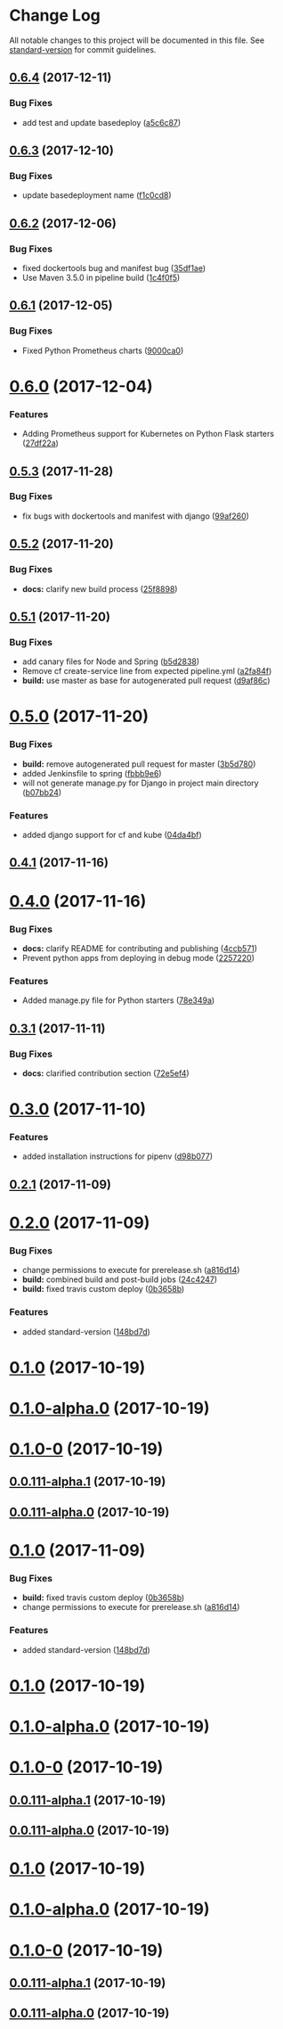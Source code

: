 # Change Log

All notable changes to this project will be documented in this file. See [standard-version](https://github.com/conventional-changelog/standard-version) for commit guidelines.

<a name="0.6.4"></a>
## [0.6.4](https://github.com/ibm-developer/generator-ibm-cloud-enablement/compare/v0.6.3...v0.6.4) (2017-12-11)

### Bug Fixes

* add test and update basedeploy ([a5c6c87](https://github.com/ibm-developer/generator-ibm-cloud-enablement/commit/f1c0cd8))



<a name="0.6.3"></a>
## [0.6.3](https://github.com/ibm-developer/generator-ibm-cloud-enablement/compare/v0.6.2...v0.6.3) (2017-12-10)


### Bug Fixes

* update basedeployment name ([f1c0cd8](https://github.com/ibm-developer/generator-ibm-cloud-enablement/commit/a5c6c8772d6ef673d66cc300e0975e673ddbd3a6))



<a name="0.6.2"></a>
## [0.6.2](https://github.com/ibm-developer/generator-ibm-cloud-enablement/compare/v0.6.1...v0.6.2) (2017-12-06)


### Bug Fixes

* fixed dockertools bug and manifest bug ([35df1ae](https://github.com/ibm-developer/generator-ibm-cloud-enablement/commit/35df1ae))
* Use Maven 3.5.0 in pipeline build ([1c4f0f5](https://github.com/ibm-developer/generator-ibm-cloud-enablement/commit/1c4f0f5))



<a name="0.6.1"></a>
## [0.6.1](https://github.com/ibm-developer/generator-ibm-cloud-enablement/compare/v0.6.0...v0.6.1) (2017-12-05)


### Bug Fixes

* Fixed Python Prometheus charts ([9000ca0](https://github.com/ibm-developer/generator-ibm-cloud-enablement/commit/9000ca0))



<a name="0.6.0"></a>
# [0.6.0](https://github.com/ibm-developer/generator-ibm-cloud-enablement/compare/v0.5.3...v0.6.0) (2017-12-04)


### Features

* Adding Prometheus support for Kubernetes on Python Flask starters ([27df22a](https://github.com/ibm-developer/generator-ibm-cloud-enablement/commit/27df22a))



<a name="0.5.3"></a>
## [0.5.3](https://github.com/ibm-developer/generator-ibm-cloud-enablement/compare/v0.5.2...v0.5.3) (2017-11-28)


### Bug Fixes

* fix bugs with dockertools and manifest with django ([99af260](https://github.com/ibm-developer/generator-ibm-cloud-enablement/commit/99af260))



<a name="0.5.2"></a>
## [0.5.2](https://github.com/ibm-developer/generator-ibm-cloud-enablement/compare/v0.5.1...v0.5.2) (2017-11-20)


### Bug Fixes

* **docs:** clarify new build process ([25f8898](https://github.com/ibm-developer/generator-ibm-cloud-enablement/commit/25f8898))



<a name="0.5.1"></a>
## [0.5.1](https://github.com/ibm-developer/generator-ibm-cloud-enablement/compare/v0.5.0...v0.5.1) (2017-11-20)


### Bug Fixes

* add canary files for Node and Spring ([b5d2838](https://github.com/ibm-developer/generator-ibm-cloud-enablement/commit/b5d2838))
* Remove cf create-service line from expected pipeline.yml ([a2fa84f](https://github.com/ibm-developer/generator-ibm-cloud-enablement/commit/a2fa84f))
* **build:** use master as base for autogenerated pull request ([d9af86c](https://github.com/ibm-developer/generator-ibm-cloud-enablement/commit/d9af86c))

<a name="0.5.0"></a>
# [0.5.0](https://github.com/ibm-developer/generator-ibm-cloud-enablement/compare/v0.4.0...v0.5.0) (2017-11-20)


### Bug Fixes

* **build:** remove autogenerated pull request for master ([3b5d780](https://github.com/ibm-developer/generator-ibm-cloud-enablement/commit/3b5d780))
* added Jenkinsfile to spring ([fbbb9e6](https://github.com/ibm-developer/generator-ibm-cloud-enablement/commit/fbbb9e6))
* will not generate manage.py for Django in project main directory ([b07bb24](https://github.com/ibm-developer/generator-ibm-cloud-enablement/commit/b07bb24))


### Features

* added django support for cf and kube ([04da4bf](https://github.com/ibm-developer/generator-ibm-cloud-enablement/commit/04da4bf))



<a name="0.4.1"></a>
## [0.4.1](https://github.com/ibm-developer/generator-ibm-cloud-enablement/compare/v0.4.0...v0.4.1) (2017-11-16)


<a name="0.4.0"></a>
# [0.4.0](https://github.com/ibm-developer/generator-ibm-cloud-enablement/compare/v0.3.1...v0.4.0) (2017-11-16)


### Bug Fixes

* **docs:** clarify README for contributing and publishing ([4ccb571](https://github.com/ibm-developer/generator-ibm-cloud-enablement/commit/4ccb571))
* Prevent python apps from deploying in debug mode ([2257220](https://github.com/ibm-developer/generator-ibm-cloud-enablement/commit/2257220))


### Features

* Added manage.py file for Python starters ([78e349a](https://github.com/ibm-developer/generator-ibm-cloud-enablement/commit/78e349a))



<a name="0.3.1"></a>
## [0.3.1](https://github.com/ibm-developer/generator-ibm-cloud-enablement/compare/v0.3.0...v0.3.1) (2017-11-11)

### Bug Fixes
* **docs:** clarified contribution section ([72e5ef4](https://github.com/ibm-developer/generator-ibm-cloud-enablement/pull/148/commits/72e5ef40bb9081b007bee4aa76a760af1100fe98))


<a name="0.3.0"></a>
# [0.3.0](https://github.com/ibm-developer/generator-ibm-cloud-enablement/compare/v0.2.1...v0.3.0) (2017-11-10)


### Features

* added installation instructions for pipenv ([d98b077](https://github.com/ibm-developer/generator-ibm-cloud-enablement/commit/d98b077))



<a name="0.2.1"></a>
## [0.2.1](https://github.com/ibm-developer/generator-ibm-cloud-enablement/compare/v0.2.0...v0.2.1) (2017-11-09)



<a name="0.2.0"></a>
# [0.2.0](https://github.com/ibm-developer/generator-ibm-cloud-enablement/compare/v0.0.115...v0.2.0) (2017-11-09)


### Bug Fixes

* change permissions to execute for prerelease.sh ([a816d14](https://github.com/ibm-developer/generator-ibm-cloud-enablement/commit/a816d14))
* **build:** combined build and post-build jobs ([24c4247](https://github.com/ibm-developer/generator-ibm-cloud-enablement/commit/24c4247))
* **build:** fixed travis custom deploy ([0b3658b](https://github.com/ibm-developer/generator-ibm-cloud-enablement/commit/0b3658b))


### Features

* added standard-version ([148bd7d](https://github.com/ibm-developer/generator-ibm-cloud-enablement/commit/148bd7d))



<a name="0.1.0"></a>
# [0.1.0](https://github.com/ibm-developer/generator-ibm-cloud-enablement/compare/v0.1.0-alpha.0...v0.1.0) (2017-10-19)



<a name="0.1.0-alpha.0"></a>
# [0.1.0-alpha.0](https://github.com/ibm-developer/generator-ibm-cloud-enablement/compare/v0.1.0-0...v0.1.0-alpha.0) (2017-10-19)



<a name="0.1.0-0"></a>
# [0.1.0-0](https://github.com/ibm-developer/generator-ibm-cloud-enablement/compare/v0.0.111-alpha.1...v0.1.0-0) (2017-10-19)



<a name="0.0.111-alpha.1"></a>
## [0.0.111-alpha.1](https://github.com/ibm-developer/generator-ibm-cloud-enablement/compare/v0.0.111-alpha.0...v0.0.111-alpha.1) (2017-10-19)



<a name="0.0.111-alpha.0"></a>
## [0.0.111-alpha.0](https://github.com/ibm-developer/generator-ibm-cloud-enablement/compare/v0.0.110...v0.0.111-alpha.0) (2017-10-19)



<a name="0.1.0"></a>
# [0.1.0](https://github.com/ibm-developer/generator-ibm-cloud-enablement/compare/v0.0.115...v0.1.0) (2017-11-09)


### Bug Fixes

* **build:** fixed travis custom deploy ([0b3658b](https://github.com/ibm-developer/generator-ibm-cloud-enablement/commit/0b3658b))
* change permissions to execute for prerelease.sh ([a816d14](https://github.com/ibm-developer/generator-ibm-cloud-enablement/commit/a816d14))


### Features

* added standard-version ([148bd7d](https://github.com/ibm-developer/generator-ibm-cloud-enablement/commit/148bd7d))



<a name="0.1.0"></a>
# [0.1.0](https://github.com/ibm-developer/generator-ibm-cloud-enablement/compare/v0.1.0-alpha.0...v0.1.0) (2017-10-19)



<a name="0.1.0-alpha.0"></a>
# [0.1.0-alpha.0](https://github.com/ibm-developer/generator-ibm-cloud-enablement/compare/v0.1.0-0...v0.1.0-alpha.0) (2017-10-19)



<a name="0.1.0-0"></a>
# [0.1.0-0](https://github.com/ibm-developer/generator-ibm-cloud-enablement/compare/v0.0.111-alpha.1...v0.1.0-0) (2017-10-19)



<a name="0.0.111-alpha.1"></a>
## [0.0.111-alpha.1](https://github.com/ibm-developer/generator-ibm-cloud-enablement/compare/v0.0.111-alpha.0...v0.0.111-alpha.1) (2017-10-19)



<a name="0.0.111-alpha.0"></a>
## [0.0.111-alpha.0](https://github.com/ibm-developer/generator-ibm-cloud-enablement/compare/v0.0.110...v0.0.111-alpha.0) (2017-10-19)



<a name="0.1.0"></a>
# [0.1.0](https://github.com/ibm-developer/generator-ibm-cloud-enablement/compare/v0.1.0-alpha.0...v0.1.0) (2017-10-19)



<a name="0.1.0-alpha.0"></a>
# [0.1.0-alpha.0](https://github.com/ibm-developer/generator-ibm-cloud-enablement/compare/v0.1.0-0...v0.1.0-alpha.0) (2017-10-19)



<a name="0.1.0-0"></a>
# [0.1.0-0](https://github.com/ibm-developer/generator-ibm-cloud-enablement/compare/v0.0.111-alpha.1...v0.1.0-0) (2017-10-19)



<a name="0.0.111-alpha.1"></a>
## [0.0.111-alpha.1](https://github.com/ibm-developer/generator-ibm-cloud-enablement/compare/v0.0.111-alpha.0...v0.0.111-alpha.1) (2017-10-19)



<a name="0.0.111-alpha.0"></a>
## [0.0.111-alpha.0](https://github.com/ibm-developer/generator-ibm-cloud-enablement/compare/v0.0.110...v0.0.111-alpha.0) (2017-10-19)
